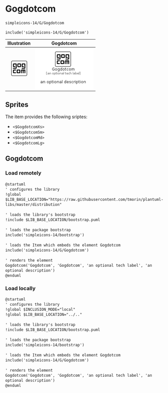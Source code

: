 # Gogdotcom


```text
simpleicons-14/G/Gogdotcom
```

```text
include('simpleicons-14/G/Gogdotcom')
```



| Illustration | Gogdotcom |
| :---: | :---: |
| ![illustration for Illustration](../../simpleicons-14/G/Gogdotcom.png) | ![illustration for Gogdotcom](../../simpleicons-14/G/Gogdotcom.Local.png) |



## Sprites
The item provides the following sriptes:

- `<$GogdotcomXs>`
- `<$GogdotcomSm>`
- `<$GogdotcomMd>`
- `<$GogdotcomLg>`





## Gogdotcom

### Load remotely
```plantuml
@startuml
' configures the library
!global $LIB_BASE_LOCATION="https://raw.githubusercontent.com/tmorin/plantuml-libs/master/distribution"

' loads the library's bootstrap
!include $LIB_BASE_LOCATION/bootstrap.puml

' loads the package bootstrap
include('simpleicons-14/bootstrap')

' loads the Item which embeds the element Gogdotcom
include('simpleicons-14/G/Gogdotcom')

' renders the element
Gogdotcom('Gogdotcom', 'Gogdotcom', 'an optional tech label', 'an optional description')
@enduml
```

### Load locally
```plantuml
@startuml
' configures the library
!global $INCLUSION_MODE="local"
!global $LIB_BASE_LOCATION="../.."

' loads the library's bootstrap
!include $LIB_BASE_LOCATION/bootstrap.puml

' loads the package bootstrap
include('simpleicons-14/bootstrap')

' loads the Item which embeds the element Gogdotcom
include('simpleicons-14/G/Gogdotcom')

' renders the element
Gogdotcom('Gogdotcom', 'Gogdotcom', 'an optional tech label', 'an optional description')
@enduml
```

